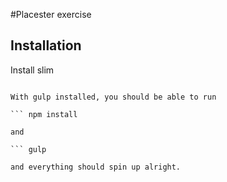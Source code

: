 #Placester exercise

## Installation

Install slim

``` gem install slim

With gulp installed, you should be able to run

``` npm install

and

``` gulp

and everything should spin up alright.
